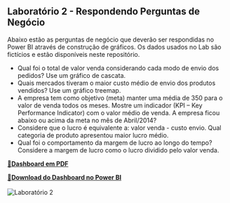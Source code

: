 ## Laboratório 2 - Respondendo Perguntas de Negócio

Abaixo estão as perguntas de negócio que deverão ser respondidas no Power BI através de construção de gráficos. Os dados usados no Lab são fictícios e estão disponíveis neste repositório. 

- Qual foi o total de valor venda considerando cada modo de envio dos pedidos? Use um gráfico de cascata.
- Quais mercados tiveram o maior custo médio de envio dos produtos vendidos? Use um gráfico treemap.
- A empresa tem como objetivo (meta) manter uma média de 350 para o valor de venda todos os meses. Mostre um indicador (KPI – Key Performance Indicator) com o valor médio de venda. A empresa ficou abaixo ou acima da meta no mês de Abril/2014?
- Considere que o lucro é equivalente a: valor venda - custo envio. Qual categoria de produto apresentou maior lucro médio.
- Qual foi o comportamento da margem de lucro ao longo do tempo? Considere a margem de lucro como o lucro dividido pelo valor venda. 

[🔗**Dashboard em PDF**](https://github.com/wagnermoraesjr/Portifolio_Microsoft_Power_BI/blob/main/Laboratorio_2_-_Respondendo_Perguntas_de_Negocio/Dashboard_PDF_Lab2.pdf)

[🔗**Download do Dashboard no Power BI**](https://github.com/wagnermoraesjr/Portifolio_Microsoft_Power_BI/raw/main/Laboratorio_2_-_Respondendo_Perguntas_de_Negocio/Dashboard_Lab2.pbix)
<br><br>
![Laboratório 2](https://github.com/wagnermoraesjr/Portifolio_Microsoft_Power_BI/blob/main/Laboratorio_2_-_Respondendo_Perguntas_de_Negocio/Imagem_Lab2.png)
